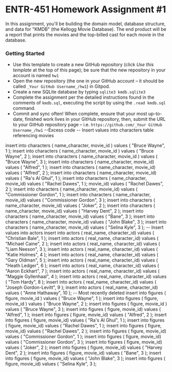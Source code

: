 # ENTR-451 Homework Assignment #1

In this assignment, you'll be building the domain model, database structure, and data for "KMDB" (the Kellogg Movie Database). The end product will be a report that prints the movies and the top-billed cast for each movie in the database.

### Getting Started

- Use this template to create a new GitHub repository (click *Use this template* at the top of this page); be sure that the new repository in your account is named `hw1`
- Open the new repository (the one in your GitHub account – it should be called `_Your GitHub Username_/hw1`) in Gitpod. 
- Create a new SQLite database by typing `sqlite3 kmdb.sqlite3`
- Complete the assignment per the detailed instructions found in the comments of `kmdb.sql`, executing the script by using the `.read kmdb.sql` command.
- Commit and sync often! When complete, ensure that your most up-to-date, finished work lives in your GitHub repository, then, submit the URL to your GitHub repository page – i.e. `https://github.com/_Your GitHub Username_/hw1`
--Excess code
-- Insert values into characters table referencing movies

insert into characters (
    name_character,
    movie_id
)
    values (
        "Bruce Wayne",
        1
    );
    insert into characters (
    name_character,
    movie_id
)
    values (
        "Bruce Wayne",
        2
    );
    insert into characters (
    name_character,
    movie_id
)
    values (
        "Bruce Wayne",
        3
    );
    insert into characters (
    name_character,
    movie_id)
    values (
        "Alfred",
        1
    );
     insert into characters (
    name_character,
    movie_id)
    values (
        "Alfred",
        2
    );
     insert into characters (
    name_character,
    movie_id)
    values (
        "Ra's Al Ghul",
        1
    );
     insert into characters (
    name_character,
    movie_id)
    values (
        "Rachel Dawes",
        1
    );
     movie_id)
    values (
        "Rachel Dawes",
        2
    );
 insert into characters (
    name_character,
    movie_id)
    values (
        "Commissioner Gordon",
        1
    );
    insert into characters (
    name_character,
    movie_id)
    values (
        "Commissioner Gordon",
        3
    );
    insert into characters (
    name_character,
    movie_id)
    values (
        "Joker",
        2
    );
    insert into characters (
    name_character,
    movie_id)
    values (
        "Harvey Dent",
        2
    );
    insert into characters (
    name_character,
    movie_id)
    values (
        "Bane",
        3
    );
    insert into characters (
    name_character,
    movie_id)
    values (
        "John Blake",
        3
    );
    insert into characters (
    name_character,
    movie_id)
    values (
        "Selina Kyle",
        3
    );
-- Insert values into actors
insert into actors (
    real_name,
    character_id)
    values (
        "Christian Bale",
        1
    );
    insert into actors (
    real_name,
    character_id)
    values (
        "Michael Caine",
        2
    );
    insert into actors (
    real_name,
    character_id)
    values (
        "Liam Neeson",
        3
    );
    insert into actors (
    real_name,
    character_id)
    values (
        "Katie Holmes",
        4
    );
     insert into actors (
    real_name,
    character_id)
    values (
        "Gary Oldman",
        5
    );
     insert into actors (
    real_name,
    character_id)
    values (
        "Heath Ledger",
        6
    );
     insert into actors (
    real_name,
    character_id)
    values (
        "Aaron Eckhart",
        7
    );
     insert into actors (
    real_name,
    character_id)
    values (
        "Maggie Gyllenhaal",
        4
    );
      insert into actors (
    real_name,
    character_id)
    values (
        "Tom Hardy",
        8
    );
      insert into actors (
    real_name,
    character_id)
    values (
        "Joseph Gordon-Levitt",
        9
    );
      insert into actors (
    real_name,
    character_id)
    values (
        "Anne Hathaway",
        10
    );
    -- Most recently deleted
    insert into figures (
    figure,
    movie_id
)
    values (
        "Bruce Wayne",
        1
    );
    insert into figures (
    figure,
    movie_id
)
    values (
        "Bruce Wayne",
        2
    );
    insert into figures (
    figure,
    movie_id
)
    values (
        "Bruce Wayne",
        3
    );
    insert into figures (
    figure,
    movie_id)
    values (
        "Alfred",
        1
    );
     insert into figures (
    figure,
    movie_id)
    values (
        "Alfred",
        2
    );
    insert into figures (
    figure,
    movie_id)
    values (
        "Ra's Al Ghul",
        1
    );
     insert into figures (
    figure,
    movie_id)
    values (
        "Rachel Dawes",
        1
    );
    insert into figures (
    figure,
    movie_id)
    values (
        "Rachel Dawes",
        2
    );
 insert into figures (
    figure,
    movie_id)
    values (
        "Commissioner Gordon",
        1
    );
    insert into figures (
    figure,
    movie_id)
    values (
        "Commissioner Gordon",
        3
    );
    insert into figures (
    figure,
    movie_id)
    values (
        "Joker",
        2
    );
    insert into figures (
    figure,
    movie_id)
    values (
        "Harvey Dent",
        2
    );
    insert into figures (
    figure,
    movie_id)
    values (
        "Bane",
        3
    );
    insert into figures (
    figure,
    movie_id)
    values (
        "John Blake",
        3
    );
    insert into figures (
    figure,
    movie_id)
    values (
        "Selina Kyle",
        3
    );